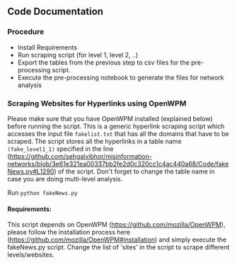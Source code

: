 ## Code Documentation

### Procedure
* Install Requirements
* Run scraping script (for level 1, level 2, ..)
* Export the tables from the previous step to csv files for the pre-processing script.
* Execute the pre-processing notebook to generate the files for network analysis

### Scraping Websites for Hyperlinks using OpenWPM
Please make sure that you have OpenWPM installed (explained below) before running the script. This is a generic hyperlink scraping script which accesses the input file ```fakelist.txt``` that has all the domains that have to be scraped. The script stores all the hyperlinks in a table name ```(fake_level1_1)``` specified in the line (https://github.com/sehgalvibhor/misinformation-networks/blob/3e61e321ea00337bb2fe2d0c320cc1c4ac440a68/Code/fakeNews.py#L1290) of the script. Don't forget to change the table name in case you are doing multi-level analysis.

Run ```python fakeNews.py```

#### Requirements:
This script depends on OpenWPM (https://github.com/mozilla/OpenWPM), please follow the installation process here (https://github.com/mozilla/OpenWPM#installation) and simply execute the fakeNews.py script. Change the list of 'sites' in the script to scrape different levels/websites.
